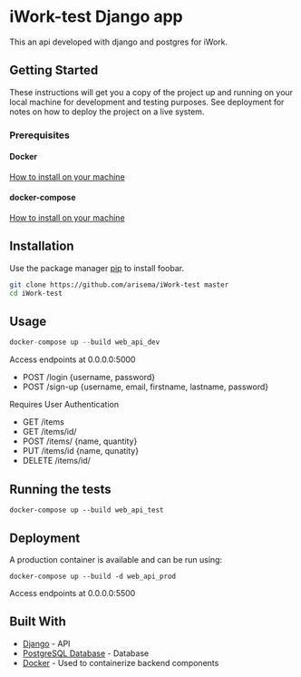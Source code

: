 # iWork-test Django app

This an api developed with django and postgres for iWork.

## Getting Started

These instructions will get you a copy of the project up and running on your local machine for development and testing purposes. See deployment for notes on how to deploy the project on a live system.

### Prerequisites

#### Docker 
[How to install on your machine](https://docs.docker.com/install/)

#### docker-compose 
[How to install on your machine](https://docs.docker.com/compose/install)


## Installation

Use the package manager [pip](https://pip.pypa.io/en/stable/) to install foobar.

```bash
git clone https://github.com/arisema/iWork-test master
cd iWork-test
```

## Usage

```python
docker-compose up --build web_api_dev
```
Access endpoints at 0.0.0.0:5000
- POST /login {username, password}
- POST /sign-up {username, email, firstname, lastname, password}

Requires User Authentication
- GET /items
- GET /items/id/
- POST /items/ {name, quantity}
- PUT /items/id {name, qunatity}
- DELETE /items/id/


## Running the tests

```
docker-compose up --build web_api_test
```

## Deployment

A production container is available and can be run using:

```
docker-compose up --build -d web_api_prod
```
Access endpoints at 0.0.0.0:5500


## Built With

* [Django](https://www.djangoproject.com/) - API
* [PostgreSQL Database](https://www.postgresql.org/docs/12/index.html) - Database
* [Docker](https://www.docker.com/) - Used to containerize backend components
